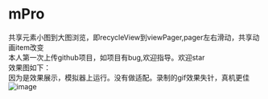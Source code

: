 # mPro
共享元素小图到大图浏览，即recycleView到viewPager,pager左右滑动，共享动画item改变<br>
本人第一次上传github项目，如项目有bug,欢迎指导。欢迎star<br>
效果图如下：<br>
因为是效果展示，模拟器上运行。没有做适配。录制的gif效果失针，真机更佳<br>
![image](https://github.com/lihangleo2/mPro/blob/master/54gifd.gif)
